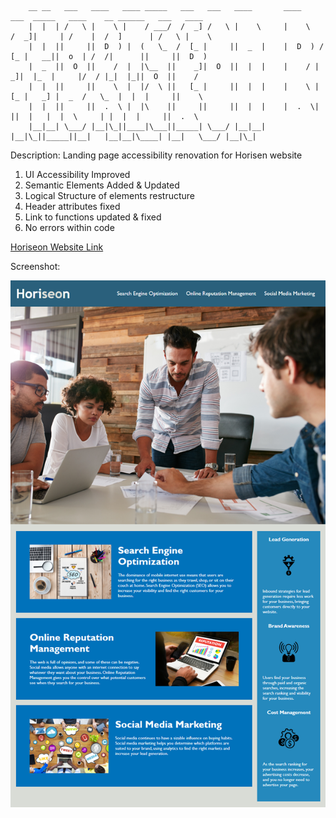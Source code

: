 
        __ __   ___   ____   ____ _____   ___   ___   ____       ____     ___  _____   ____    __ ______   ___   ____  
        |  |  | /   \ |    \ |    / ___/  /  _] /   \ |    \     |    \   /  _]|     | /    |  /  ]      | /   \ |    \ 
        |  |  ||     ||  D  ) |  (   \_  /  [_ |     ||  _  |    |  D  ) /  [_ |   __||  o  | /  /|      ||     ||  D  )
        |  _  ||  O  ||    /  |  |\__  ||    _]|  O  ||  |  |    |    / |    _]|  |_  |     |/  / |_|  |_||  O  ||    / 
        |  |  ||     ||    \  |  |/  \ ||   [_ |     ||  |  |    |    \ |   [_ |   _] |  _  /   \_  |  |  |     ||    \ 
        |  |  ||     ||  .  \ |  |\    ||     ||     ||  |  |    |  .  \|     ||  |   |  |  \     | |  |  |     ||  .  \
        |__|__| \___/ |__|\_||____|\___||_____| \___/ |__|__|    |__|\_||_____||__|   |__|__|\____| |__|   \___/ |__|\_|
                                                                                                                
Description:
Landing page accessibility renovation for Horisen website
1) UI Accessibility Improved
2) Semantic Elements Added & Updated
3) Logical Structure of elements restructure
4) Header attributes fixed
5) Link to functions updated & fixed
6) No errors within code

[Horiseon Website Link](https://miguelmulet.github.io/horiseon-refactor/)

Screenshot:

![Horiseon website](./assets/images/horiseon-website.png)
